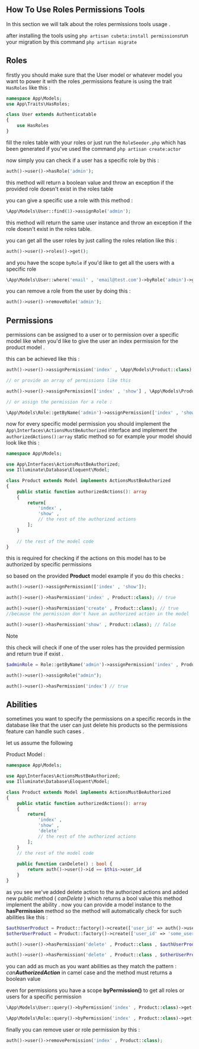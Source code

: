 ## How To Use Roles Permissions Tools

In this section we will talk about the roles permissions tools usage .

after installing the tools using `php artisan cubeta:install permissions`run your migration by this
command `php artisan migrate`

## Roles

firstly you should make sure that the User model or whatever model you want to power it with the roles ,permissions
feature is using the trait `HasRoles` like this :

```php
namespace App\Models;
use App\Traits\HasRoles;

class User extends Authenticatable
{
    use HasRoles
}
```

fill the roles table with your roles or just run the `RoleSeeder.php` which has been generated if you've used the
command `php artisan create:actor`

now simply you can check if a user has a specific role by this :

```php
auth()->user()->hasRole('admin');
```

this method will return a boolean value and throw an exception if the provided role doesn't exist in the roles table

you can give a specific use a role with this method :

```php
\App\Models\User::find(1)->assignRole('admin');
```

this method will return the same user instance and throw an exception if the role doesn't exist in the roles table.

you can get all the user roles by just calling the roles relation like this :

```php
auth()->user()->roles()->get();
```

and you have the scope `byRole` if you'd like to get all the users with a specific role

```php
\App\Models\User::where('email' , 'email@test.com')->byRole('admin')->get();
```

you can remove a role from the user by doing this :

```php
auth()->user()->removeRole('admin');
```

## Permissions

permissions can be assigned to a user or to permission over a specific model
like when you'd like to give the user an index permission for the product model .

this can be achieved like this :

```php
auth()->user()->assignPermission('index' , \App\Models\Product::class)

// or provide an array of permissions like this

auth()->user()->assignPermission(['index' , 'show'] , \App\Models\Product::class)

// or assign the permission for a role : 

\App\Models\Role::getByName('admin')->assignPermission(['index' , 'show'] , \App\Models\Product::class);
```

now for every specific model permission you should implement the `App\Interfaces\ActionsMustBeAuthorized` interface and
implement the `authorizedActions():array` static method
so for example your model should look like this :

```php
namespace App\Models;

use App\Interfaces\ActionsMustBeAuthorized;
use Illuminate\Database\Eloquent\Model;

class Product extends Model implements ActionsMustBeAuthorized
{
    public static function authorizedActions(): array
    {
        return[
            'index' ,
            'show' ,
            // the rest of the authorized actions
        ];
    }
    
    // the rest of the model code
}
```

this is required for checking if the actions on this model has to be authorized by specific permissions

so based on the provided **Product** model example if you do this checks  :

```php
auth()->user()->assignPermission(['index' , 'show']);

auth()->user()->hasPermission('index' , Product::class); // true

auth()->user()->hasPermission('create' , Product::class); // true 
//because the permission don't have an authorized action in the model

auth()->user()->hasPermission('show' , Product::class); // false
```

> [!note]
> this check will check if one of the user roles has the provided permission and return true if exist .


```php
$adminRole = Role::getByName('admin')->assignPermission('index' , Product::class);

auth()->user()->assignRole("admin");

auth()->user()->hasPermission('index') // true
```

## Abilities

sometimes you want to specify the permissions on a specific records in the database like that the user can just delete
his products so the permissions feature can handle such cases .

let us assume the following

Product Model :

```php
namespace App\Models;

use App\Interfaces\ActionsMustBeAuthorized;
use Illuminate\Database\Eloquent\Model;

class Product extends Model implements ActionsMustBeAuthorized
{
    public static function authorizedActions(): array
    {
        return[
            'index' ,
            'show' ,
            'delete'
            // the rest of the authorized actions
        ];
    }
    // the rest of the model code
    
    public function canDelete() : bool {
        return auth()->user()->id == $this->user_id
    }
}
```

as you see we've added delete action to the authorized actions and added new public method ( _canDelete_ ) which returns
a bool value
this method implement the ability .
now you can provide a model instance to the **hasPermission** method so the method will automatically check for such
abilities like this :

```php
$authUserProduct = Product::factory()->create(['user_id' => auth()->user()->id]) ; 
$otherUserProduct = Product::factory()->create(['user_id' => 'some_user_id']);

auth()->user()->hasPermission('delete' , Product::class , $authUserProduct); // true

auth()->user()->hasPermission('delete' , Product::class , $otherUserProduct); // false
```

you can add as much as you want abilities as they match the pattern : _can**AuthorizedAction**_ in camel case and the
method must returns a boolean value

even for permissions you have a scope **byPermission()** to get all roles or users for a specific permission

```php
\App\Models\User::query()->byPermission('index' , Product::class)->get();

\App\Models\Role::query()->byPermission('index' , Product::class)->get();
```


finally you can remove user or role permission by this : 

```php
auth()->user()->removePermission('index' , Product::class);
```


